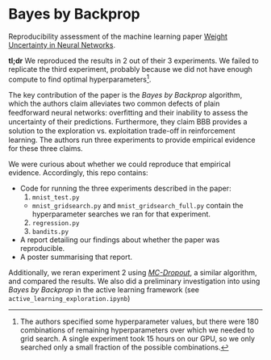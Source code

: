 # Bayes by Backprop
Reproducibility assessment of the machine learning paper [Weight Uncertainty in Neural Networks](https://arxiv.org/pdf/1505.05424.pdf).

**tl;dr** We reproduced the results in 2 out of their 3 experiments. We failed to replicate the third experiment, probably because we did not have enough compute to find optimal hyperparameters[^1].

The key contribution of the paper is the *Bayes by Backprop* algorithm, which the authors claim alleviates two common defects of plain feedforward neural networks: overﬁtting and their inability to assess the uncertainty of their predictions. Furthermore, they claim BBB provides a solution to the exploration vs. exploitation trade-oﬀ in reinforcement learning. The authors run three experiments to provide empirical evidence for these three claims.

We were curious about whether we could reproduce that empirical evidence. Accordingly, this repo contains:
* Code for running the three experiments described in the paper:
  1. `mnist_test.py`
    * `mnist_gridsearch.py` and `mnist_gridsearch_full.py` contain the hyperparameter searches we ran for that experiment.
  2. `regression.py`
  3. `bandits.py`
* A report detailing our findings about whether the paper was reproducible.
* A poster summarising that report.

Additionally, we reran experiment 2 using [*MC-Dropout*](https://arxiv.org/pdf/1506.02142.pdf), a similar algorithm, and compared the results. We also did a preliminary investigation into using *Bayes by Backprop* in the active learning framework (see `active_learning_exploration.ipynb`)

[^1]: The authors specified some hyperparameter values, but there were 180 combinations of remaining hyperparameters over which we needed to grid search. A single experiment took 15 hours on our GPU, so we only searched only a small fraction of the possible combinations.
